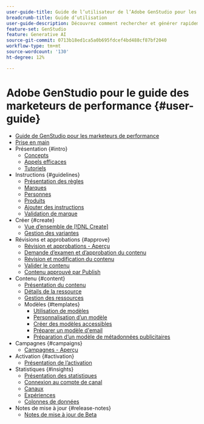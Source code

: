 ```yaml
---
user-guide-title: Guide de l’utilisateur de l’Adobe GenStudio pour les spécialistes du marketing des performances
breadcrumb-title: Guide d’utilisation
user-guide-description: Découvrez comment rechercher et générer rapidement des ressources sur la marque, créer des variations et optimiser des expériences en fonction des informations de performances du contenu en temps réel.
feature-set: GenStudio
feature: Generative AI
source-git-commit: 0713b18ed1ca5a0b695fdcef4bd488cf87bf2040
workflow-type: tm+mt
source-wordcount: '130'
ht-degree: 12%

---
```



# Adobe GenStudio pour le guide des marketeurs de performance {#user-guide}

+ [Guide de GenStudio pour les marketeurs de performance](home.md)
+ [Prise en main](get-started.md)
+ Présentation {#intro}
   + [Concepts](concepts.md)
   + [Appels efficaces](effective-prompts.md)
   + [Tutoriels](https://experienceleague.adobe.com/docs/genstudio/learning/tutorials.html)
+ Instructions {#guidelines}
   + [Présentation des règles](guidelines/overview.md)
   + [Marques](guidelines/brands.md)
   + [Personnes](guidelines/personas.md)
   + [Produits](guidelines/products.md)
   + [Ajouter des instructions](guidelines/add-guidelines.md)
   + [Validation de marque](guidelines/brand-validation.md)
+ Créer {#create}
   + [Vue d’ensemble de [!DNL Create]](create/overview.md)
   + [Gestion des variantes](create/manage-variants.md)
+ Révisions et approbations {#approve}
   + [Révision et approbations - Aperçu](approvals/overview.md)
   + [Demande d’examen et d’approbation du contenu](approvals/request-review.md)
   + [Révision et modification du contenu](approvals/review-and-edit.md)
   + [Valider le contenu](approvals/approve-content.md)
   + [Contenu approuvé par Publish](approvals/publish-content.md)
+ Contenu {#content}
   + [Présentation du contenu](content/overview.md)
   + [Détails de la ressource](content/asset-details.md)
   + [Gestion des ressources](content/manage-assets.md)
   + Modèles {#templates}
      + [Utilisation de modèles](content/use-templates.md)
      + [Personnalisation d’un modèle](content/customize-template.md)
      + [Créer des modèles accessibles](content/accessibility-for-templates.md)
      + [Préparer un modèle d&#39;email](content/email-template.md)
      + [Préparation d’un modèle de métadonnées publicitaires](content/meta-template.md)
+ Campagnes {#campaigns}
   + [Campagnes - Aperçu](campaigns/overview.md)
+ Activation {#activation}
   + [Présentation de l’activation](activation/overview.md)
+ Statistiques {#insights}
   + [Présentation des statistiques](insights/overview.md)
   + [Connexion au compte de canal](insights/connect-channel.md)
   + [Canaux](insights/channels.md)
   + [Expériences](insights/experiences.md)
   + [Colonnes de données](insights/data-columns.md)
+ Notes de mise à jour {#release-notes}
   + [Notes de mise à jour de Beta](beta-release-notes.md)

